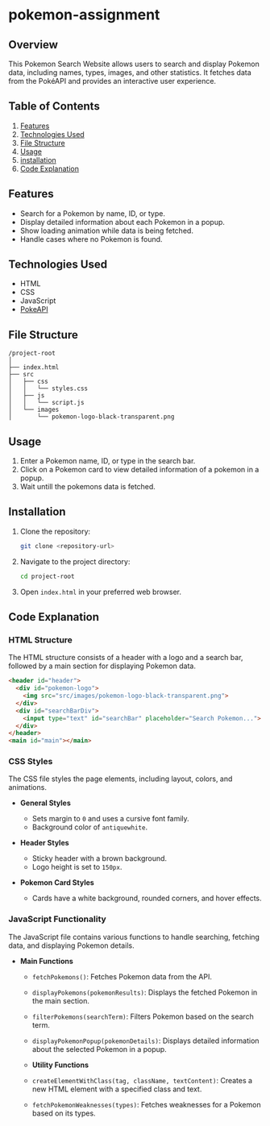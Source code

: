 # pokemon-assignment

## Overview

This Pokemon Search Website allows users to search and display Pokemon data, including names, types, images, and other statistics. It fetches data from the PokéAPI and provides an interactive user experience.

## Table of Contents

1. [Features](#features)
2. [Technologies Used](#technologies-used)
3. [File Structure](#file-structure)
4. [Usage](#usage)
5. [installation](#installation)
6. [Code Explanation](#code-explanation)

## Features

- Search for a Pokemon by name, ID, or type.
- Display detailed information about each Pokemon in a popup.
- Show loading animation while data is being fetched.
- Handle cases where no Pokemon is found.

## Technologies Used

- HTML
- CSS
- JavaScript
- [PokeAPI](https://pokeapi.co/)

## File Structure

```
/project-root
│
├── index.html
├── src
│   ├── css
│   │   └── styles.css
│   ├── js
│   │   └── script.js
│   └── images
│       └── pokemon-logo-black-transparent.png
```

## Usage

1. Enter a Pokemon name, ID, or type in the search bar.
2. Click on a Pokemon card to view detailed information of a pokemon in a popup.
3. Wait untill the pokemons data is fetched.

## Installation

1. Clone the repository:
   ```bash
   git clone <repository-url>
   ```
2. Navigate to the project directory:
   ```bash
   cd project-root
   ```
3. Open `index.html` in your preferred web browser.

## Code Explanation

### HTML Structure

The HTML structure consists of a header with a logo and a search bar, followed by a main section for displaying Pokemon data.

```html
<header id="header">
  <div id="pokemon-logo">
    <img src="src/images/pokemon-logo-black-transparent.png">
  </div>
  <div id="searchBarDiv">
    <input type="text" id="searchBar" placeholder="Search Pokemon...">
  </div>
</header>
<main id="main"></main>
``` 

### CSS Styles

The CSS file styles the page elements, including layout, colors, and animations.

- **General Styles**
  - Sets margin to `0` and uses a cursive font family.
  - Background color of `antiquewhite`.

- **Header Styles**
  - Sticky header with a brown background.
  - Logo height is set to `150px`.

- **Pokemon Card Styles**
  - Cards have a white background, rounded corners, and hover effects.

### JavaScript Functionality

The JavaScript file contains various functions to handle searching, fetching data, and displaying Pokemon details.

- **Main Functions**
  - `fetchPokemons()`: Fetches Pokemon data from the API.
  - `displayPokemons(pokemonResults)`: Displays the fetched Pokemon in the main section.
  - `filterPokemons(searchTerm)`: Filters Pokemon based on the search term.
  - `displayPokemonPopup(pokemonDetails)`: Displays detailed information about the selected Pokemon in a popup.

  - **Utility Functions**
  - `createElementWithClass(tag, className, textContent)`: Creates a new HTML element with a specified class and text.
  - `fetchPokemonWeaknesses(types)`: Fetches weaknesses for a Pokemon based on its types.
